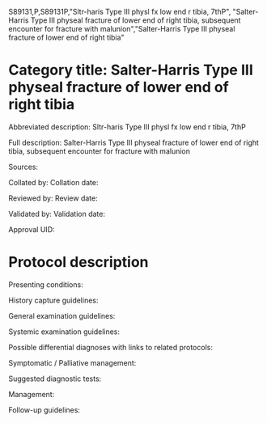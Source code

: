 S89131,P,S89131P,"Sltr-haris Type III physl fx low end r tibia, 7thP", "Salter-Harris Type III physeal fracture of lower end of right tibia, subsequent encounter for fracture with malunion","Salter-Harris Type III physeal fracture of lower end of right tibia"
# Category title: Salter-Harris Type III physeal fracture of lower end of right tibia

Abbreviated description: Sltr-haris Type III physl fx low end r tibia, 7thP

Full description: Salter-Harris Type III physeal fracture of lower end of right tibia, subsequent encounter for fracture with malunion

Sources:

Collated by:
Collation date:

Reviewed by:
Review date:

Validated by:
Validation date:

Approval UID:

# Protocol description

Presenting conditions:

History capture guidelines:

General examination guidelines:

Systemic examination guidelines:

Possible differential diagnoses with links to related protocols:

Symptomatic / Palliative management:

Suggested diagnostic tests:

Management:

Follow-up guidelines:
